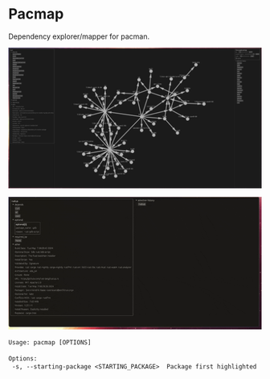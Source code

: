 # Pacmap

Dependency explorer/mapper for pacman.

![](resources/pacmap_graph.png)

![](resources/pacmap.gif)

 ```
Usage: pacmap [OPTIONS]

Options:
  -s, --starting-package <STARTING_PACKAGE>  Package first highlighted
```

